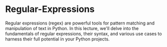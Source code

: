 # Regular-Expressions
Regular expressions (regex) are powerful tools for pattern matching and manipulation of text in Python. In this lecture, we'll delve into the fundamentals of regular expressions, their syntax, and various use cases to harness their full potential in your Python projects.
